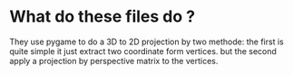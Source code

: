 # What do these files do ?
They use pygame to do a 3D to 2D projection by two methode:
the first is quite simple it just extract two coordinate form vertices.
but the second apply a projection by perspective matrix to the vertices.